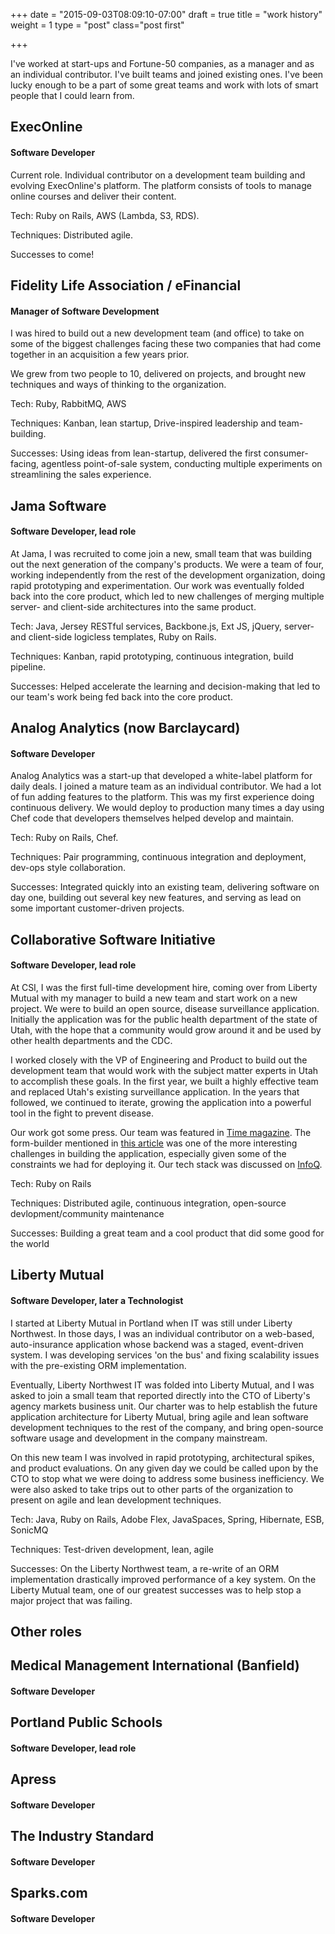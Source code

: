 +++
date = "2015-09-03T08:09:10-07:00"
draft = true
title = "work history"
weight = 1
type = "post"
class="post first"

+++

I've worked at start-ups and Fortune-50 companies, as a manager and as an individual contributor. I've built teams and joined existing ones. I've been lucky enough to be a part of some great teams and work with lots of smart people that I could learn from. 

## ExecOnline

#### Software Developer

Current role. Individual contributor on a development team building and evolving ExecOnline's platform. The platform consists of tools to manage online courses and deliver their content.

Tech: Ruby on Rails, AWS (Lambda, S3, RDS).

Techniques: Distributed agile.

Successes to come!

## Fidelity Life Association / eFinancial

#### Manager of Software Development

I was hired to build out a new development team (and office) to take on some of the biggest challenges facing these two companies that had come together in an acquisition a few years prior.

We grew from two people to 10, delivered on projects, and brought new techniques and ways of thinking to the organization. 

Tech: Ruby, RabbitMQ, AWS

Techniques: Kanban, lean startup, Drive-inspired leadership and team-building.

Successes: Using ideas from lean-startup, delivered the first consumer-facing, agentless point-of-sale system, conducting multiple experiments on streamlining the sales experience.

## Jama Software

#### Software Developer, lead role

At Jama, I was recruited to come join a new, small team that was building out the next generation of the company's products. We were a team of four, working independently from the rest of the development organization, doing rapid prototyping and experimentation. Our work was eventually folded back into the core product, which led to new challenges of merging multiple server- and client-side architectures into the same product.

Tech: Java, Jersey RESTful services, Backbone.js, Ext JS, jQuery, server- and client-side logicless templates, Ruby on Rails.

Techniques: Kanban, rapid prototyping, continuous integration, build pipeline.

Successes: Helped accelerate the learning and decision-making that led to our team's work being fed back into the core product.

## Analog Analytics (now Barclaycard)

#### Software Developer

Analog Analytics was a start-up that developed a white-label platform for daily deals. I joined a mature team as an individual contributor. We had a lot of fun adding features to the platform. This was my first experience doing continuous delivery. We would deploy to production many times a day using Chef code that developers themselves helped develop and maintain. 

Tech: Ruby on Rails, Chef.

Techniques: Pair programming, continuous integration and deployment, dev-ops style collaboration.

Successes: Integrated quickly into an existing team, delivering software on day one, building out several key new features, and serving as lead on some important customer-driven projects.

## Collaborative Software Initiative
#### Software Developer, lead role

At CSI, I was the first full-time development hire, coming over from Liberty Mutual with my manager to build a new team and start work on a new project. We were to build an open source, disease surveillance application. Initially the application was for the public health department of the state of Utah, with the hope that a community would grow around it and be used by other health departments and the CDC.

I worked closely with the VP of Engineering and Product to build out the development team that would work with the subject matter experts in Utah to accomplish these goals. In the first year, we built a highly effective team and replaced Utah's existing surveillance application. In the years that followed, we continued to iterate, growing the application into a powerful tool in the fight to prevent disease.

Our work got some press. Our team was featured in [Time magazine](http://content.time.com/time/specials/2007/article/0,28804,1706699_1707550_1820094,00.html). The form-builder mentioned in [this article](http://siliconflorist.com/2008/09/18/collaborative-software-initiative-launches-trisano-an-open-source-means-of-tracking-disease/) was one of the more interesting challenges in building the application, especially given some of the constraints we had for deploying it. Our tech stack was discussed on [InfoQ](http://www.infoq.com/news/2008/05/csi-disease-management-jruby).

Tech: Ruby on Rails

Techniques: Distributed agile, continuous integration, open-source devlopment/community maintenance

Successes: Building a great team and a cool product that did some good for the world

## Liberty Mutual
#### Software Developer, later a Technologist

I started at Liberty Mutual in Portland when IT was still under Liberty Northwest. In those days, I was an individual contributor on a web-based, auto-insurance application whose backend was a staged, event-driven system. I was developing services 'on the bus' and fixing scalability issues with the pre-existing ORM implementation.

Eventually, Liberty Northwest IT was folded into Liberty Mutual, and I was asked to join a small team that reported directly into the CTO of Liberty's agency markets business unit. Our charter was to help establish the future application architecture for Liberty Mutual, bring agile and lean software development techniques to the rest of the company, and bring open-source software usage and development in the company mainstream.

On this new team I was involved in rapid prototyping, architectural spikes, and product evaluations. On any given day we could be called upon by the CTO to stop what we were doing to address some business inefficiency. We were also asked to take trips out to other parts of the organization to present on agile and lean development techniques.

Tech: Java, Ruby on Rails, Adobe Flex, JavaSpaces, Spring, Hibernate, ESB, SonicMQ

Techniques: Test-driven development, lean, agile 

Successes: On the Liberty Northwest team, a re-write of an ORM implementation drastically improved performance of a key system. On the Liberty Mutual team, one of our greatest successes was to help stop a major project that was failing. 

## Other roles

## Medical Management International (Banfield)
#### Software Developer

## Portland Public Schools
#### Software Developer, lead role

## Apress
#### Software Developer

## The Industry Standard
#### Software Developer

## Sparks.com
#### Software Developer
